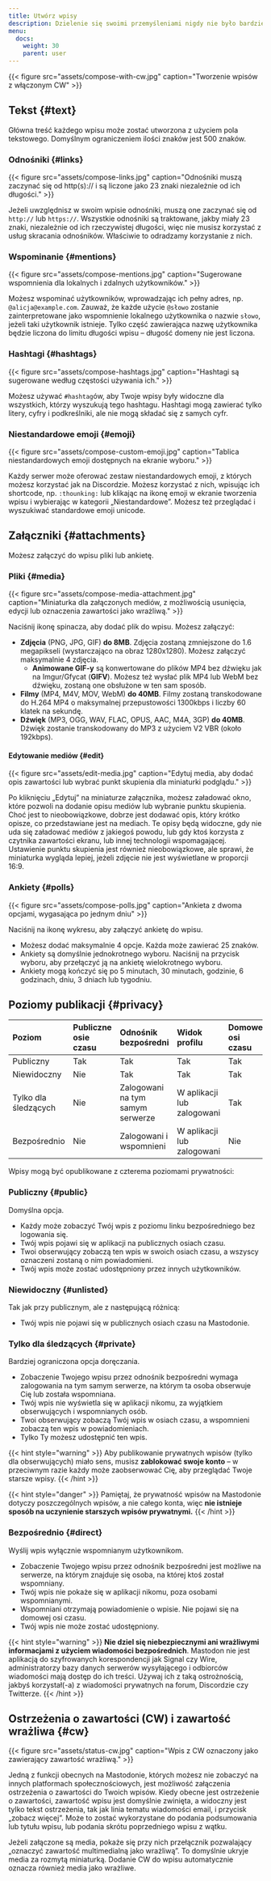 ```yaml
---
title: Utwórz wpisy
description: Dzielenie się swoimi przemyśleniami nigdy nie było bardziej wygodne.
menu:
  docs:
    weight: 30
    parent: user
---
```


{{< figure src="assets/compose-with-cw.jpg" caption="Tworzenie wpisów z włączonym CW" >}}

## Tekst {#text}

Główna treść każdego wpisu może zostać utworzona z użyciem pola tekstowego. Domyślnym ograniczeniem ilości znaków jest 500 znaków.

### Odnośniki {#links}

{{< figure src="assets/compose-links.jpg" caption="Odnośniki muszą zaczynać się od http(s):// i są liczone jako 23 znaki niezależnie od ich długości." >}}

Jeżeli uwzględnisz w swoim wpisie odnośniki, muszą one zaczynać się od `http://` lub `https://`. Wszystkie odnośniki są traktowane, jakby miały 23 znaki, niezależnie od ich rzeczywistej długości, więc nie musisz korzystać z usług skracania odnośników. Właściwie to odradzamy korzystanie z nich.

### Wspominanie {#mentions}

{{< figure src="assets/compose-mentions.jpg" caption="Sugerowane wspomnienia dla lokalnych i zdalnych użytkowników." >}}

Możesz wspominać użytkowników, wprowadzając ich pełny adres, np. `@alicja@example.com`. Zauważ, że każde użycie `@słowo` zostanie zainterpretowane jako wspomnienie lokalnego użytkownika o nazwie `słowo`, jeżeli taki użytkownik istnieje. Tylko część zawierająca nazwę użytkownika będzie liczona do limitu długości wpisu – długość domeny nie jest liczona.

### Hashtagi {#hashtags}

{{< figure src="assets/compose-hashtags.jpg" caption="Hashtagi są sugerowane według częstości używania ich." >}}

Możesz używać `#hashtag`ów, aby Twoje wpisy były widoczne dla wszystkich, którzy wyszukują tego hashtagu. Hashtagi mogą zawierać tylko litery, cyfry i podkreślniki, ale nie mogą składać się z samych cyfr.

### Niestandardowe emoji {#emoji}

{{< figure src="assets/compose-custom-emoji.jpg" caption="Tablica niestandardowych emoji dostępnych na ekranie wyboru." >}}

Każdy serwer może oferować zestaw niestandardowych emoji, z których możesz korzystać jak na Discordzie. Możesz korzystać z nich, wpisując ich shortcode, np. `:thounking:` lub klikając na ikonę emoji w ekranie tworzenia wpisu i wybierając w kategorii „Niestandardowe”. Możesz też przeglądać i wyszukiwać standardowe emoji unicode.

## Załączniki {#attachments}

Możesz załączyć do wpisu pliki lub ankietę.

### Pliki {#media}

{{< figure src="assets/compose-media-attachment.jpg" caption="Miniaturka dla załączonych mediów, z możliwością usunięcia, edycji lub oznaczenia zawartości jako wrażliwą." >}}

Naciśnij ikonę spinacza, aby dodać plik do wpisu. Możesz załączyć:

* **Zdjęcia** (PNG, JPG, GIF) **do 8MB**. Zdjęcia zostaną zmniejszone do 1.6 megapikseli (wystarczająco na obraz 1280x1280). Możesz załączyć maksymalnie 4 zdjęcia.
  * **Animowane GIF-y** są konwertowane do plików MP4 bez dźwięku jak na Imgur/Gfycat (**GIFV**). Możesz też wysłać plik MP4 lub WebM bez dźwięku, zostaną one obsłużone w ten sam sposób.
* **Filmy** (MP4, M4V, MOV, WebM) **do 40MB**. Filmy zostaną transkodowane do H.264 MP4 o maksymalnej przepustowości 1300kbps i liczby 60 klatek na sekundę.
* **Dźwięk** (MP3, OGG, WAV, FLAC, OPUS, AAC, M4A, 3GP) **do 40MB**. Dźwięk zostanie transkodowany do MP3 z użyciem V2 VBR (około 192kbps).

#### Edytowanie mediów {#edit}

{{< figure src="assets/edit-media.jpg" caption="Edytuj media, aby dodać opis zawartości lub wybrać punkt skupienia dla miniaturki podglądu." >}}

Po kliknięciu „Edytuj” na miniaturze załącznika, możesz załadować okno, które pozwoli na dodanie opisu mediów lub wybranie punktu skupienia. Choć jest to nieobowiązkowe, dobrze jest dodawać opis, który krótko opisze, co przedstawiane jest na mediach. Te opisy będą widoczne, gdy nie uda się załadować mediów z jakiegoś powodu, lub gdy ktoś korzysta z czytnika zawartości ekranu, lub innej technologii wspomagającej. Ustawienie punktu skupienia jest również nieobowiązkowe, ale sprawi, że miniaturka wygląda lepiej, jeżeli zdjęcie nie jest wyświetlane w proporcji 16:9.

### Ankiety {#polls}

{{< figure src="assets/compose-polls.jpg" caption="Ankieta z dwoma opcjami, wygasająca po jednym dniu" >}}

Naciśnij na ikonę wykresu, aby załączyć ankietę do wpisu.

* Możesz dodać maksymalnie 4 opcje. Każda może zawierać 25 znaków.
* Ankiety są domyślnie jednokrotnego wyboru. Naciśnij na przycisk wyboru, aby przełączyć ją na ankietę wielokrotnego wyboru.
* Ankiety mogą kończyć się po 5 minutach, 30 minutach, godzinie, 6 godzinach, dniu, 3 dniach lub tygodniu.

## Poziomy publikacji {#privacy}

| Poziom | Publiczne osie czasu | Odnośnik bezpośredni | Widok profilu | Domowe osi czasu |
| :--- | :--- | :--- | :--- | :--- |
| Publiczny | Tak | Tak | Tak | Tak |
| Niewidoczny | Nie | Tak | Tak | Tak |
| Tylko dla śledzących | Nie | Zalogowani na tym samym serwerze | W aplikacji lub zalogowani | Tak |
| Bezpośrednio | Nie | Zalogowani i wspomnieni | W aplikacji lub zalogowani | Nie |

Wpisy mogą być opublikowane z czterema poziomami prywatności:

### Publiczny {#public}

Domyślna opcja.

* Każdy może zobaczyć Twój wpis z poziomu linku bezpośredniego bez logowania się.
* Twój wpis pojawi się w aplikacji na publicznych osiach czasu.
* Twoi obserwujący zobaczą ten wpis w swoich osiach czasu, a wszyscy oznaczeni zostaną o nim powiadomieni.
* Twój wpis może zostać udostępniony przez innych użytkowników.

### Niewidoczny {#unlisted}

Tak jak przy publicznym, ale z następującą różnicą:

* Twój wpis nie pojawi się w publicznych osiach czasu na Mastodonie.

### Tylko dla śledzących {#private}

Bardziej ograniczona opcja doręczania.

* Zobaczenie Twojego wpisu przez odnośnik bezpośredni wymaga zalogowania na tym samym serwerze, na którym ta osoba obserwuje Cię lub została wspomniana.
* Twój wpis nie wyświetla się w aplikacji nikomu, za wyjątkiem obserwujących i wspomnianych osób.
* Twoi obserwujący zobaczą Twój wpis w osiach czasu, a wspomnieni zobaczą ten wpis w powiadomieniach.
* Tylko Ty możesz udostępnić ten wpis.

{{< hint style="warning" >}}
Aby publikowanie prywatnych wpisów (tylko dla obserwujących) miało sens, musisz **zablokować swoje konto** – w przeciwnym razie każdy może zaobserwować Cię, aby przeglądać Twoje starsze wpisy.
{{< /hint >}}

{{< hint style="danger" >}}
Pamiętaj, że prywatność wpisów na Mastodonie dotyczy poszczególnych wpisów, a nie całego konta, więc **nie istnieje sposób na uczynienie starszych wpisów prywatnymi.**
{{< /hint >}}

### Bezpośrednio {#direct}

Wyślij wpis wyłącznie wspomnianym użytkownikom.

* Zobaczenie Twojego wpisu przez odnośnik bezpośredni jest możliwe na serwerze, na którym znajduje się osoba, na której ktoś został wspomniany.
* Twój wpis nie pokaże się w aplikacji nikomu, poza osobami wspomnianymi.
* Wspomniani otrzymają powiadomienie o wpisie. Nie pojawi się na domowej osi czasu.
* Twój wpis nie może zostać udostępniony.

{{< hint style="warning" >}}
**Nie dziel się niebezpiecznymi ani wrażliwymi informacjami z użyciem wiadomości bezpośrednich**. Mastodon nie jest aplikacją do szyfrowanych korespondencji jak Signal czy Wire, administratorzy bazy danych serwerów wysyłającego i odbiorców wiadomości mają dostęp do ich treści. Używaj ich z taką ostrożnością, jakbyś korzystał(-a) z wiadomości prywatnych na forum, Discordzie czy Twitterze.
{{< /hint >}}

## Ostrzeżenia o zawartości (CW) i zawartość wrażliwa {#cw}

{{< figure src="assets/status-cw.jpg" caption="Wpis z CW oznaczony jako zawierający zawartość wrażliwą." >}}

Jedną z funkcji obecnych na Mastodonie, których możesz nie zobaczyć na innych platformach społecznościowych, jest możliwość załączenia ostrzeżenia o zawartości do Twoich wpisów. Kiedy obecne jest ostrzeżenie o zawartości, zawartość wpisu jest domyślnie zwinięta, a widoczny jest tylko tekst ostrzeżenia, tak jak linia tematu wiadomości email, i przycisk „zobacz więcej”. Może to zostać wykorzystane do podania podsumowania lub tytułu wpisu, lub podania skrótu poprzedniego wpisu z wątku.

Jeżeli załączone są media, pokaże się przy nich przełącznik pozwalający „oznaczyć zawartość multimedialną jako wrażliwą”. To domyślnie ukryje media za rozmytą miniaturką. Dodanie CW do wpisu automatycznie oznacza również media jako wrażliwe.
